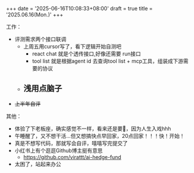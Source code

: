 +++
date = '2025-06-16T10:08:33+08:00'
draft = true
title = '2025.06.16(Mon.)'
+++

<!--more-->
工作：
- 评测需求两个接口联调
  - 上周五用cursor写了，看下逻辑开始自测吧
    - react chat 就是个透传接口,好像还需要 run接口
    - tool list 就是根据agent id 去查询tool list + mcp工具，组装成下游需要的协议
  - 浅用点脑子
    - 
-  ~~上半年自评~~

其他：
- 体验了下老板座，确实感觉不一样，看来还是要💐，因为人生入戏hhh
- 午睡醒了，又不想干活...但又想搞快点早回家，20点回家！！！快！开始！
- 真是不想写代码，那就写会自评，嘻嘻写完提交了
- 小红书上有个逛逛Github博主挺有意思
  - https://github.com/virattt/ai-hedge-fund
- 太困了，站起来办公